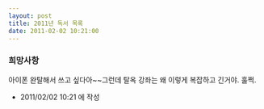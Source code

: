 ```yaml
---
layout: post
title: 2011년 독서 목록
date: 2011-02-02 10:21:00
---
```


### 희망사항

아이폰 완탈해서 쓰고 싶다아~~그런데 탈옥 강좌는 왜 이렇게 복잡하고 긴거야. 훌쩍.



- 2011/02/02 10:21 에 작성
